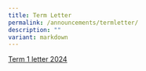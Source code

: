 ```yaml
---
title: Term Letter
permalink: /announcements/termletter/
description: ""
variant: markdown
---
```

[Term 1 letter 2024](/files/Term%20Letters/2024/term%201%20letter%202024.pdf)
